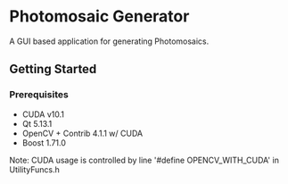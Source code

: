 # Photomosaic Generator

A GUI based application for generating Photomosaics.

## Getting Started

### Prerequisites

* CUDA v10.1
* Qt 5.13.1
* OpenCV + Contrib 4.1.1 w/ CUDA
* Boost 1.71.0

Note: CUDA usage is controlled by line '#define OPENCV_WITH_CUDA' in UtilityFuncs.h